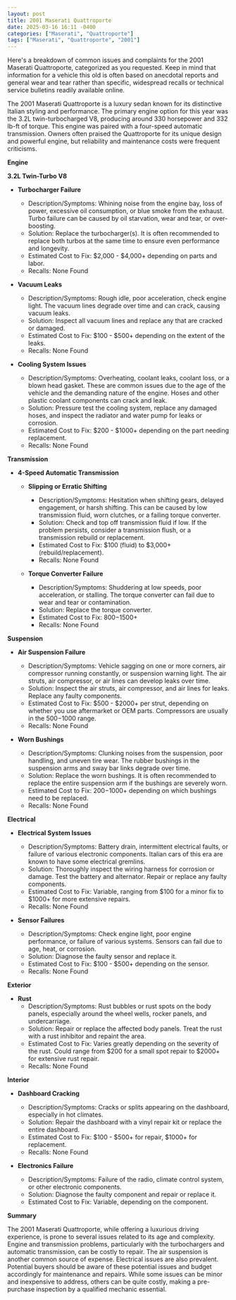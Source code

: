 ```yaml
---
layout: post
title: 2001 Maserati Quattroporte
date: 2025-03-16 16:11 -0400
categories: ["Maserati", "Quattroporte"]
tags: ["Maserati", "Quattroporte", "2001"]
---
```

Here's a breakdown of common issues and complaints for the 2001 Maserati Quattroporte, categorized as you requested. Keep in mind that information for a vehicle this old is often based on anecdotal reports and general wear and tear rather than specific, widespread recalls or technical service bulletins readily available online.

The 2001 Maserati Quattroporte is a luxury sedan known for its distinctive Italian styling and performance. The primary engine option for this year was the 3.2L twin-turbocharged V8, producing around 330 horsepower and 332 lb-ft of torque. This engine was paired with a four-speed automatic transmission. Owners often praised the Quattroporte for its unique design and powerful engine, but reliability and maintenance costs were frequent criticisms.

**Engine**

**3.2L Twin-Turbo V8**

*   **Turbocharger Failure**
    *   Description/Symptoms: Whining noise from the engine bay, loss of power, excessive oil consumption, or blue smoke from the exhaust. Turbo failure can be caused by oil starvation, wear and tear, or over-boosting.
    *   Solution: Replace the turbocharger(s). It is often recommended to replace both turbos at the same time to ensure even performance and longevity.
    *   Estimated Cost to Fix: $2,000 - $4,000+ depending on parts and labor.
    *   Recalls: None Found

*   **Vacuum Leaks**
    *   Description/Symptoms: Rough idle, poor acceleration, check engine light. The vacuum lines degrade over time and can crack, causing vacuum leaks.
    *   Solution: Inspect all vacuum lines and replace any that are cracked or damaged.
    *   Estimated Cost to Fix: $100 - $500+ depending on the extent of the leaks.
    *   Recalls: None Found

*   **Cooling System Issues**
    *   Description/Symptoms: Overheating, coolant leaks, coolant loss, or a blown head gasket. These are common issues due to the age of the vehicle and the demanding nature of the engine. Hoses and other plastic coolant components can crack and leak.
    *   Solution: Pressure test the cooling system, replace any damaged hoses, and inspect the radiator and water pump for leaks or corrosion.
    *   Estimated Cost to Fix: $200 - $1000+ depending on the part needing replacement.
    *   Recalls: None Found

**Transmission**

*   **4-Speed Automatic Transmission**

    *   **Slipping or Erratic Shifting**
        *   Description/Symptoms: Hesitation when shifting gears, delayed engagement, or harsh shifting. This can be caused by low transmission fluid, worn clutches, or a failing torque converter.
        *   Solution: Check and top off transmission fluid if low. If the problem persists, consider a transmission flush, or a transmission rebuild or replacement.
        *   Estimated Cost to Fix: $100 (fluid) to $3,000+ (rebuild/replacement).
        *   Recalls: None Found

    *   **Torque Converter Failure**
        *   Description/Symptoms: Shuddering at low speeds, poor acceleration, or stalling. The torque converter can fail due to wear and tear or contamination.
        *   Solution: Replace the torque converter.
        *   Estimated Cost to Fix: $800-$1500+
        *   Recalls: None Found

**Suspension**

*   **Air Suspension Failure**
    *   Description/Symptoms: Vehicle sagging on one or more corners, air compressor running constantly, or suspension warning light. The air struts, air compressor, or air lines can develop leaks over time.
    *   Solution: Inspect the air struts, air compressor, and air lines for leaks. Replace any faulty components.
    *   Estimated Cost to Fix: $500 - $2000+ per strut, depending on whether you use aftermarket or OEM parts. Compressors are usually in the $500-$1000 range.
    *   Recalls: None Found

*   **Worn Bushings**
    *   Description/Symptoms: Clunking noises from the suspension, poor handling, and uneven tire wear. The rubber bushings in the suspension arms and sway bar links degrade over time.
    *   Solution: Replace the worn bushings. It is often recommended to replace the entire suspension arm if the bushings are severely worn.
    *   Estimated Cost to Fix: $200-$1000+ depending on which bushings need to be replaced.
    *   Recalls: None Found

**Electrical**

*   **Electrical System Issues**
    *   Description/Symptoms: Battery drain, intermittent electrical faults, or failure of various electronic components. Italian cars of this era are known to have some electrical gremlins.
    *   Solution: Thoroughly inspect the wiring harness for corrosion or damage. Test the battery and alternator. Repair or replace any faulty components.
    *   Estimated Cost to Fix: Variable, ranging from $100 for a minor fix to $1000+ for more extensive repairs.
    *   Recalls: None Found

*   **Sensor Failures**
    *   Description/Symptoms: Check engine light, poor engine performance, or failure of various systems. Sensors can fail due to age, heat, or corrosion.
    *   Solution: Diagnose the faulty sensor and replace it.
    *   Estimated Cost to Fix: $100 - $500+ depending on the sensor.
    *   Recalls: None Found

**Exterior**

*   **Rust**
    *   Description/Symptoms: Rust bubbles or rust spots on the body panels, especially around the wheel wells, rocker panels, and undercarriage.
    *   Solution: Repair or replace the affected body panels. Treat the rust with a rust inhibitor and repaint the area.
    *   Estimated Cost to Fix: Varies greatly depending on the severity of the rust. Could range from $200 for a small spot repair to $2000+ for extensive rust repair.
    *   Recalls: None Found

**Interior**

*   **Dashboard Cracking**
    *   Description/Symptoms: Cracks or splits appearing on the dashboard, especially in hot climates.
    *   Solution: Repair the dashboard with a vinyl repair kit or replace the entire dashboard.
    *   Estimated Cost to Fix: $100 - $500+ for repair, $1000+ for replacement.
    *   Recalls: None Found

*   **Electronics Failure**
    *   Description/Symptoms: Failure of the radio, climate control system, or other electronic components.
    *   Solution: Diagnose the faulty component and repair or replace it.
    *   Estimated Cost to Fix: Variable, depending on the component.

**Summary**

The 2001 Maserati Quattroporte, while offering a luxurious driving experience, is prone to several issues related to its age and complexity. Engine and transmission problems, particularly with the turbochargers and automatic transmission, can be costly to repair. The air suspension is another common source of expense. Electrical issues are also prevalent. Potential buyers should be aware of these potential issues and budget accordingly for maintenance and repairs. While some issues can be minor and inexpensive to address, others can be quite costly, making a pre-purchase inspection by a qualified mechanic essential.

